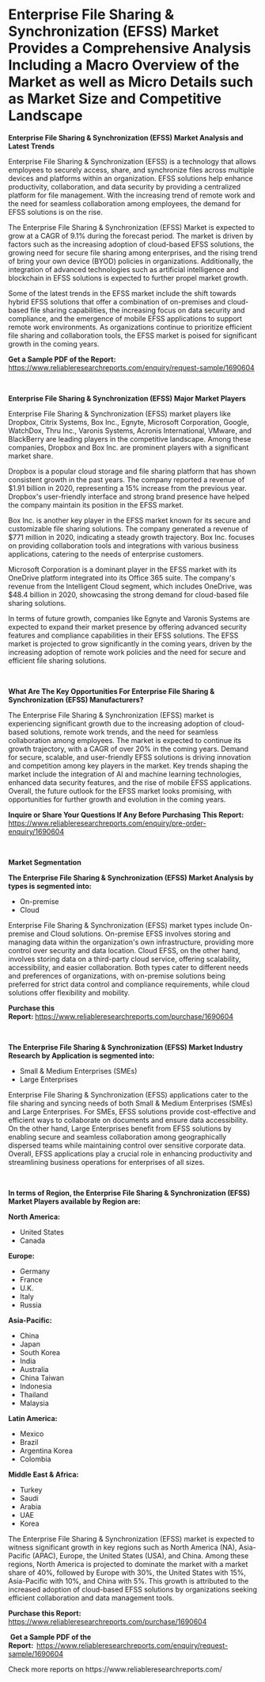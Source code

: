 <p><h1>Enterprise File Sharing & Synchronization (EFSS) Market Provides a Comprehensive Analysis Including a Macro Overview of the Market as well as Micro Details such as Market Size and Competitive Landscape</h1></p><p><strong>Enterprise File Sharing & Synchronization (EFSS) Market Analysis and Latest Trends</strong></p>
<p><p>Enterprise File Sharing & Synchronization (EFSS) is a technology that allows employees to securely access, share, and synchronize files across multiple devices and platforms within an organization. EFSS solutions help enhance productivity, collaboration, and data security by providing a centralized platform for file management. With the increasing trend of remote work and the need for seamless collaboration among employees, the demand for EFSS solutions is on the rise.</p><p>The Enterprise File Sharing & Synchronization (EFSS) Market is expected to grow at a CAGR of 9.1% during the forecast period. The market is driven by factors such as the increasing adoption of cloud-based EFSS solutions, the growing need for secure file sharing among enterprises, and the rising trend of bring your own device (BYOD) policies in organizations. Additionally, the integration of advanced technologies such as artificial intelligence and blockchain in EFSS solutions is expected to further propel market growth.</p><p>Some of the latest trends in the EFSS market include the shift towards hybrid EFSS solutions that offer a combination of on-premises and cloud-based file sharing capabilities, the increasing focus on data security and compliance, and the emergence of mobile EFSS applications to support remote work environments. As organizations continue to prioritize efficient file sharing and collaboration tools, the EFSS market is poised for significant growth in the coming years.</p></p>
<p><strong>Get a Sample PDF of the Report:&nbsp;</strong> <a href="https://www.reliableresearchreports.com/enquiry/request-sample/1690604">https://www.reliableresearchreports.com/enquiry/request-sample/1690604</a></p>
<p>&nbsp;</p>
<p><strong>Enterprise File Sharing & Synchronization (EFSS) Major Market Players</strong></p>
<p><p>Enterprise File Sharing & Synchronization (EFSS) market players like Dropbox, Citrix Systems, Box Inc., Egnyte, Microsoft Corporation, Google, WatchDox, Thru Inc., Varonis Systems, Acronis International, VMware, and BlackBerry are leading players in the competitive landscape. Among these companies, Dropbox and Box Inc. are prominent players with a significant market share.</p><p>Dropbox is a popular cloud storage and file sharing platform that has shown consistent growth in the past years. The company reported a revenue of $1.91 billion in 2020, representing a 15% increase from the previous year. Dropbox's user-friendly interface and strong brand presence have helped the company maintain its position in the EFSS market.</p><p>Box Inc. is another key player in the EFSS market known for its secure and customizable file sharing solutions. The company generated a revenue of $771 million in 2020, indicating a steady growth trajectory. Box Inc. focuses on providing collaboration tools and integrations with various business applications, catering to the needs of enterprise customers.</p><p>Microsoft Corporation is a dominant player in the EFSS market with its OneDrive platform integrated into its Office 365 suite. The company's revenue from the Intelligent Cloud segment, which includes OneDrive, was $48.4 billion in 2020, showcasing the strong demand for cloud-based file sharing solutions.</p><p>In terms of future growth, companies like Egnyte and Varonis Systems are expected to expand their market presence by offering advanced security features and compliance capabilities in their EFSS solutions. The EFSS market is projected to grow significantly in the coming years, driven by the increasing adoption of remote work policies and the need for secure and efficient file sharing solutions.</p></p>
<p>&nbsp;</p>
<p><strong>What Are The Key Opportunities For Enterprise File Sharing & Synchronization (EFSS) Manufacturers?</strong></p>
<p><p>The Enterprise File Sharing & Synchronization (EFSS) market is experiencing significant growth due to the increasing adoption of cloud-based solutions, remote work trends, and the need for seamless collaboration among employees. The market is expected to continue its growth trajectory, with a CAGR of over 20% in the coming years. Demand for secure, scalable, and user-friendly EFSS solutions is driving innovation and competition among key players in the market. Key trends shaping the market include the integration of AI and machine learning technologies, enhanced data security features, and the rise of mobile EFSS applications. Overall, the future outlook for the EFSS market looks promising, with opportunities for further growth and evolution in the coming years.</p></p>
<p><strong>Inquire or Share Your Questions If Any Before Purchasing This Report:</strong> <a href="https://www.reliableresearchreports.com/enquiry/pre-order-enquiry/1690604">https://www.reliableresearchreports.com/enquiry/pre-order-enquiry/1690604</a></p>
<p>&nbsp;</p>
<p><strong>Market Segmentation</strong></p>
<p><strong>The Enterprise File Sharing & Synchronization (EFSS) Market Analysis by types is segmented into:</strong></p>
<p><ul><li>On-premise</li><li>Cloud</li></ul></p>
<p><p>Enterprise File Sharing & Synchronization (EFSS) market types include On-premise and Cloud solutions. On-premise EFSS involves storing and managing data within the organization's own infrastructure, providing more control over security and data location. Cloud EFSS, on the other hand, involves storing data on a third-party cloud service, offering scalability, accessibility, and easier collaboration. Both types cater to different needs and preferences of organizations, with on-premise solutions being preferred for strict data control and compliance requirements, while cloud solutions offer flexibility and mobility.</p></p>
<p><strong>Purchase this Report:&nbsp;</strong><a href="https://www.reliableresearchreports.com/purchase/1690604">https://www.reliableresearchreports.com/purchase/1690604</a></p>
<p>&nbsp;</p>
<p><strong>The Enterprise File Sharing & Synchronization (EFSS) Market Industry Research by Application is segmented into:</strong></p>
<p><ul><li>Small & Medium Enterprises (SMEs)</li><li>Large Enterprises</li></ul></p>
<p><p>Enterprise File Sharing & Synchronization (EFSS) applications cater to the file sharing and syncing needs of both Small & Medium Enterprises (SMEs) and Large Enterprises. For SMEs, EFSS solutions provide cost-effective and efficient ways to collaborate on documents and ensure data accessibility. On the other hand, Large Enterprises benefit from EFSS solutions by enabling secure and seamless collaboration among geographically dispersed teams while maintaining control over sensitive corporate data. Overall, EFSS applications play a crucial role in enhancing productivity and streamlining business operations for enterprises of all sizes.</p></p>
<p>&nbsp;</p>
<p><strong>In terms of Region, the Enterprise File Sharing & Synchronization (EFSS) Market Players available by Region are:</strong></p>
<p>
    <p> <strong> North America: </strong>
        <ul>
            <li>United States</li>
            <li>Canada</li>
        </ul>
        </p> 
    <p> <strong> Europe: </strong>
        <ul>
            <li>Germany</li>
            <li>France</li>
            <li>U.K.</li>
            <li>Italy</li>
            <li>Russia</li>
        </ul>
        </p> 
    <p> <strong> Asia-Pacific: </strong>
        <ul>
            <li>China</li>
            <li>Japan</li>
            <li>South Korea</li>
            <li>India</li>
            <li>Australia</li>
            <li>China Taiwan</li>
            <li>Indonesia</li>
            <li>Thailand</li>
            <li>Malaysia</li>
        </ul>
        </p> 
    <p> <strong> Latin America: </strong>
        <ul>
            <li>Mexico</li>
            <li>Brazil</li>
            <li>Argentina Korea</li>
            <li>Colombia</li>
        </ul>
        </p> 
    <p> <strong> Middle East & Africa: </strong>
        <ul>
            <li>Turkey</li>
            <li>Saudi</li>
            <li>Arabia</li>
            <li>UAE</li>
            <li>Korea</li>
        </ul>
    </p>
    </p>
<p><p>The Enterprise File Sharing & Synchronization (EFSS) market is expected to witness significant growth in key regions such as North America (NA), Asia-Pacific (APAC), Europe, the United States (USA), and China. Among these regions, North America is projected to dominate the market with a market share of 40%, followed by Europe with 30%, the United States with 15%, Asia-Pacific with 10%, and China with 5%. This growth is attributed to the increased adoption of cloud-based EFSS solutions by organizations seeking efficient collaboration and data management tools.</p></p>
<p><strong>Purchase this Report: </strong><a href="https://www.reliableresearchreports.com/purchase/1690604">https://www.reliableresearchreports.com/purchase/1690604</a></p>
<p>&nbsp;<strong>Get a Sample PDF of the Report:&nbsp;&nbsp;</strong><a href="https://www.reliableresearchreports.com/enquiry/request-sample/1690604">https://www.reliableresearchreports.com/enquiry/request-sample/1690604</a></p>
<p><strong></strong></p>
<p>Check more reports on https://www.reliableresearchreports.com/</p>
